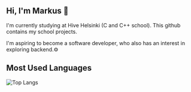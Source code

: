 ## Hi, I'm Markus 👋

I'm currently studying at Hive Helsinki (C and C++ school). This github contains my school projects.

I'm aspiring to become a software developer, who also has an interest in exploring backend.⚙️  

## Most Used Languages
![Top Langs](https://github-readme-stats.vercel.app/api/top-langs/?username=Marsu4ever&layout=compact)



<!--
**Marsu4ever/Marsu4ever** is a ✨ _special_ ✨ repository because its `README.md` (this file) appears on your GitHub profile.

Here are some ideas to get you started:

- 🔭 I’m currently working on ...
- 🌱 I’m currently learning ...
- 👯 I’m looking to collaborate on ...
- 🤔 I’m looking for help with ...
- 💬 Ask me about ...
- 📫 How to reach me: ...
- 😄 Pronouns: ...
- ⚡ Fun fact: ...
-->
